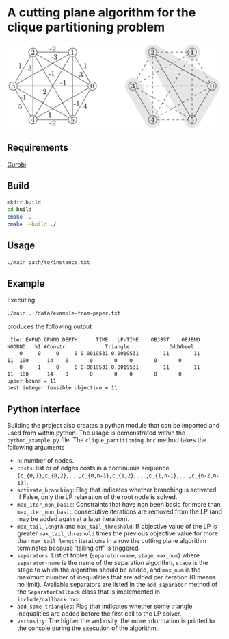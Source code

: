 # A cutting plane algorithm for the clique partitioning problem

![example](cpp-example.png)

## Requirements
[Gurobi](https://www.gurobi.com/documentation/current/refman/cpp_api_overview.html)

## Build

```bash
mkdir build
cd build
cmake ..
cmake --build ./
```

## Usage
```bash
./main path/to/instance.txt
```

## Example

Executing 
```bash
./main ../data/example-from-paper.txt
```
produces the following output

```
 Iter EXPND OPNND DEPTH      TIME   LP-TIME    OBJBST    OBJBND    NODBND   %I #Constr             Triangle             OddWheel 
    0     0     0     0 0.0019531 0.0019531        11        11        11  100      14    0       0       0    0       0       0 
    0     1     0     0 0.0019531 0.0019531        11        11        11  100      14    0       0       0    0       0       0 
upper bound = 11
best integer feasible objective = 11
```

## Python interface
Building the project also creates a python module that can be imported and used from within python.
The usage is demonstrated within the `python_example.py` file.
The `clique_partitioning.bnc` method takes the following arguments
- `n`: number of nodes.
- `costs`: list or of edges costs in a continuous sequence `[c_{0,1},c_{0,2},...,c_{0,n-1},c_{1,2},...,c_{1,n-1},...,c_{n-2,n-1}]`.
- `activate_branching`: Flag that indicates whether branching is activated. If False, only the LP relaxation of the root node is solved.
- `max_iter_non_basic`: Constraints that have non been basic for more than `max_iter_non_basic` consecutive iterations are removed from the LP (and may be added again at a later iteration).
- `max_tail_length` and `max_tail_threshold`: If objective value of the LP is greater `max_tail_threshold` times the previous objective value for more than `max_tail_length` iterations in a row the cutting plane algorithm terminates because 'tailing off' is triggered.
- `separators`: List of triples (`separator-name`, `stage`, `max_num`) where `separator-name` is the name of the separation algorithm, `stage` is the stage to which the algorithm should be added, and `max_num` is the maximum number of inequalities that are added per iteration (0 means no limit). Available separators are listed in the `add_separator` method of the `SeparatorCallback` class that is implemented in `include/callback.hxx`.
- `add_some_triangles`: Flag that indicates whether some triangle inequalities are added before the first call to the LP solver.
- `verbosity`: The higher the verbosity, the more information is printed to the console during the execution of the algorithm.